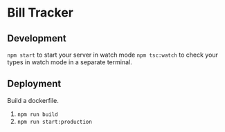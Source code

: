 # Bill Tracker

## Development

`npm start` to start your server in watch mode
`npm tsc:watch` to check your types in watch mode in a separate terminal.

## Deployment

Build a dockerfile.

1. `npm run build`
2. `npm run start:production`
